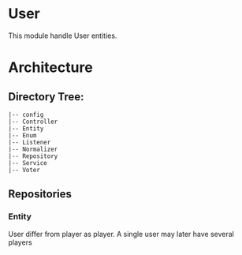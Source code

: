 # User
This module handle User entities.

# Architecture 

## Directory Tree:
    |-- config
    |-- Controller
    |-- Entity
    |-- Enum
    |-- Listener
    |-- Normalizer
    |-- Repository
    |-- Service
    |-- Voter

## Repositories

### Entity
User differ from player as player.
A single user may later have several players

